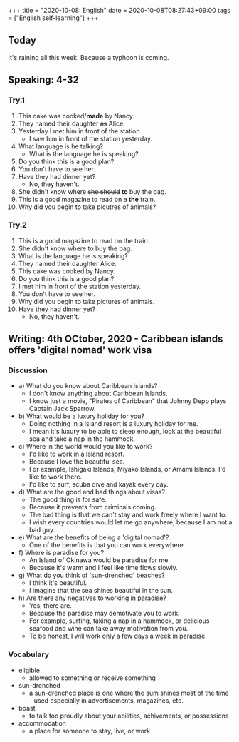 +++
title =  "2020-10-08: English"
date = 2020-10-08T08:27:43+09:00
tags = ["English self-learning"]
+++

## Today

It's raining all this week.
Because a typhoon is coming.

## Speaking: 4-32

### Try.1

1. This cake was cooked/**made** by Nancy.
2. They named their daughter ~~as~~ Alice.
3. Yesterday I met him in front of the station. 
    - I saw him in front of the station yesterday.
4. What language is he talking?
    - What is the language he is speaking?
5. Do you think this is a good plan?
6. You don't have to see her.
7. Have they had dinner yet?
    - No, they haven't.
8. She didn't know where ~~she should~~ **to** buy the bag. 
9. This is a good magazine to read on ~~a~~ **the** train.
10. Why did you begin to take picutres of animals?

### Try.2

1. This is a good magazine to read on the train.
2. She didn't know where to buy the bag.
3. What is the language he is speaking?
4. They named their daughter Alice.
5. This cake was cooked by Nancy.
6. Do you think this is a good plan?
7. I met him in front of the station yesterday.
8. You don't have to see her.
9. Why did you begin to take pictures of animals.
10. Have they had dinner yet?
    - No, they haven't.

## Writing: 4th OCtober, 2020 - Caribbean islands offers 'digital nomad' work visa

### Discussion

* a) What do you know about Caribbean Islands?
    - I don't know anything about Caribbean Islands.
    - I know just a movie, "Pirates of Caribbean" that Johnny Depp plays Captain Jack Sparrow.
* b) What would be a luxury holiday for you?
    - Doing nothing in a Island resort is a luxury holiday for me.
    - I mean it's luxury to be able to sleep enough, look at the beautiful sea and take a nap in the hammock.
* c) Where in the world would you like to work?
    - I'd like to work in a Island resort.
    - Because I love the beautiful sea.
    - For example, Ishigaki Islands, Miyako Islands, or Amami Islands. I'd like to work there.
    - I'd like to surf, scuba dive and kayak every day.
* d) What are the good and bad things about visas?
    - The good thing is for safe.
    - Because it prevents from criminals coming.
    - The bad thing is that we can't stay and work freely where I want to.
    - I wish every countries would let me go anywhere, because I am not a bad guy.
* e) What are the benefits of being a 'digital nomad'?
    - One of the benefits is that you can work everywhere.
* f) Where is paradise for you?
    - An Island of Okinawa would be paradise for me.
    - Because it's warm and I feel like time flows slowly.
* g) What do you think of 'sun-drenched' beaches?
    - I think it's beautiful.
    - I imagine that the sea shines beautiful in the sun.
* h) Are there any negatives to working in paradise?
    - Yes, there are.
    - Because the paradise may demotivate you to work.
    - For example, surfing, taking a nap in a hammock, or delicious seafood and wine can take away motivation from you.
    - To be honest, I will work only a few days a week in paradise.

### Vocabulary

* eligible
    - allowed to something or receive something
* sun-drenched
    - a sun-drenched place is one where the sum shines most of the time - used especially in advertisements, magazines, etc. 
* boast
    - to talk too proudly about your abilities, achivements, or possessions
* accommodation
    - a place for someone to stay, live, or work
